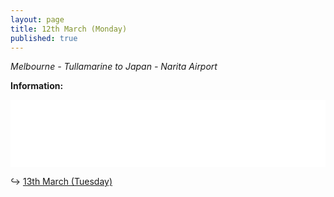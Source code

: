 ```yaml
---
layout: page
title: 12th March (Monday)
published: true
---
```

_Melbourne - Tullamarine to Japan - Narita Airport_


**Information:**

<iframe width="100%" height="108" src="//fiddle.jshell.net/NotMakey/n0bu8uac/4/show/light/" allowpaymentrequest allowfullscreen="allowfullscreen" frameborder="0"></iframe>


↪ [13th March (Tuesday)](/days/week1/13mar)

